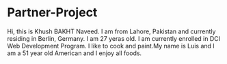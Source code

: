 # Partner-Project

Hi, this is Khush BAKHT Naveed. I am from Lahore, Pakistan and currently residing in  Berlin, Germany. I am 27 yeras old. I am currently enrolled in DCI Web Development Program. I like to cook and paint.My name is Luis and I am a 51 year old American and I enjoy all foods. 
